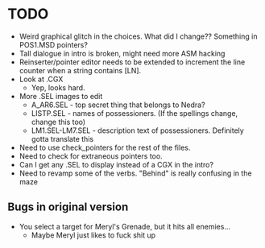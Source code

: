 # TODO
* Weird graphical glitch in the choices. What did I change?? Something in POS1.MSD pointers?
* Tall dialogue in intro is broken, might need more ASM hacking
* Reinserter/pointer editor needs to be extended to increment the line counter when a string contains [LN].
* Look at .CGX
	* Yep, looks hard.
* More .SEL images to edit
	* A_AR6.SEL - top secret thing that belongs to Nedra?
	* LISTP.SEL - names of possessioners. (If the spellings change, change this too)
	* LM1.SEL-LM7.SEL - description text of possessioners. Definitely gotta translate this
* Need to use check_pointers for the rest of the files.
* Need to check for extraneous pointers too.
* Can I get any .SEL to display instead of a CGX in the intro?
* Need to revamp some of the verbs. "Behind" is really confusing in the maze

## Bugs in original version
* You select a target for Meryl's Grenade, but it hits all enemies...
	* Maybe Meryl just likes to fuck shit up